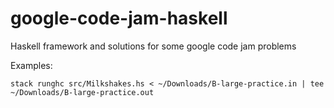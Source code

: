 # google-code-jam-haskell

Haskell framework and solutions for some google code jam problems

Examples:

```
stack runghc src/Milkshakes.hs < ~/Downloads/B-large-practice.in | tee ~/Downloads/B-large-practice.out
```
